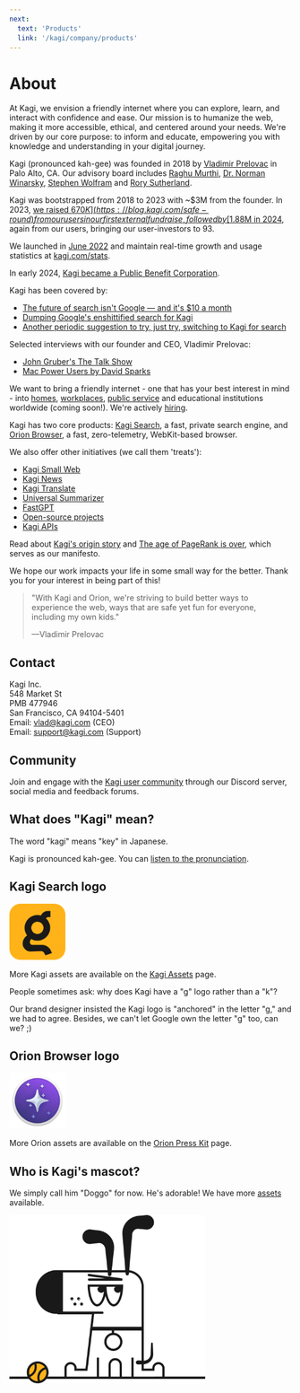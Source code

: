 ```yaml
---
next:
  text: 'Products'
  link: '/kagi/company/products'
---
```


# About

At Kagi, we envision a friendly internet where you can explore, learn, and interact with confidence and ease. Our mission is to humanize the web, making it more accessible, ethical, and centered around your needs. We're driven by our core purpose: to inform and educate, empowering you with knowledge and understanding in your digital journey.

Kagi (pronounced kah-gee) was founded in 2018 by [Vladimir Prelovac](https://vladimir.prelovac.com/) in Palo Alto, CA. Our advisory board includes [Raghu Murthi](https://www.linkedin.com/in/raghumurthi), [Dr. Norman Winarsky](https://en.wikipedia.org/wiki/Norman_Winarsky), [Stephen Wolfram](https://en.wikipedia.org/wiki/Stephen_Wolfram) and [Rory Sutherland](https://en.wikipedia.org/wiki/Rory_Sutherland_(advertising_executive)).

Kagi was bootstrapped from 2018 to 2023 with ~$3M from the founder. In 2023, [we raised $670K](https://blog.kagi.com/safe-round) from our users in our first external fundraise, followed by [$1.88M in 2024](https://blog.kagi.com/what-is-next-for-kagi#3), again from our users, bringing our user-investors to 93.

We launched in [June 2022](https://blog.kagi.com/kagi-orion-public-beta) and maintain real-time growth and usage statistics at [kagi.com/stats](https://kagi.com/stats).

In early 2024, [Kagi became a Public Benefit Corporation](https://blog.kagi.com/what-is-next-for-kagi#4).

Kagi has been covered by:
- [The future of search isn't Google — and it's $10 a month](https://www.theverge.com/web/631636/kagi-review-best-search-engine)
- [Dumping Google's enshittified search for Kagi](https://arstechnica.com/gadgets/2025/08/enough-is-enough-i-dumped-googles-worsening-search-for-kagi/)
- [Another periodic suggestion to try, just try, switching to Kagi for search](https://daringfireball.net/2025/04/try_switching_to_kagi)

Selected interviews with our founder and CEO, Vladimir Prelovac:
- [John Gruber's The Talk Show](https://daringfireball.net/thetalkshow/2024/12/24/ep-416)
- [Mac Power Users by David Sparks](https://www.macsparky.com/blog/2025/08/mac-power-users-809-exploring-kagi-with-ceo-vladimir-prelovac/)

We want to bring a friendly internet - one that has your best interest in mind - into [homes](https://blog.kagi.com/family-plan), [workplaces](https://help.kagi.com/kagi/plans/team-plan.html), [public service](https://kagi.com/libraries) and educational institutions worldwide (coming soon!). We're actively [hiring](https://help.kagi.com/kagi/company/hiring-kagi.html).

Kagi has two core products: [Kagi Search](https://kagi.com), a fast, private search engine, and [Orion Browser](https://browser.kagi.com/), a fast, zero-telemetry, WebKit-based browser.

We also offer other initiatives (we call them 'treats'):
- [Kagi Small Web](https://blog.kagi.com/small-web)
- [Kagi News](https://news.kagi.com)
- [Kagi Translate](https://blog.kagi.com/kagi-translate)
- [Universal Summarizer](https://kagi.com/summarizer)
- [FastGPT](https://kagi.com/fastgpt)
- [Open-source projects](https://github.com/kagisearch)
- [Kagi APIs](https://help.kagi.com/kagi/api/overview.html)

Read about [Kagi's origin story](https://dkb.io/post/DEPR_kagi-interview) and [The age of PageRank is over](https://blog.kagi.com/age-pagerank-over), which serves as our manifesto.

We hope our work impacts your life in some small way for the better. Thank you for your interest in being part of this!

> "With Kagi and Orion, we're striving to build better ways to experience the web, ways that are safe yet fun for everyone, including my own kids."
>
> —Vladimir Prelovac

## Contact

Kagi Inc.\
548 Market St\
PMB 477946\
San Francisco, CA 94104-5401\
Email: vlad@kagi.com (CEO)\
Email: support@kagi.com (Support)

## Community

Join and engage with the [Kagi user community](https://help.kagi.com/kagi/support-and-community/) through our Discord server, social media and feedback forums.

## What does "Kagi" mean?

The word "kagi" means "key" in Japanese.

Kagi is pronounced kah-gee. You can [listen to the pronunciation](https://www.youtube.com/watch?v=ig4VTr0rt4Q).

## Kagi Search logo

<img src="./media/kagi-logo.png" width="100" alt="Kagi Logo">

More Kagi assets are available on the [Kagi Assets](https://kagi.com/assets) page.

People sometimes ask: why does Kagi have a "g" logo rather than a "k"?

Our brand designer insisted the Kagi logo is "anchored" in the letter "g," and we had to agree. Besides, we can't let Google own the letter "g" too, can we? ;)

## Orion Browser logo

<img src="./media/orion-logo.png" width="100" alt="Orion Logo">

More Orion assets are available on the [Orion Press Kit](https://browser.kagi.com/press-kit/) page.

## Who is Kagi's mascot?

We simply call him "Doggo" for now. He's adorable! We have more [assets](https://kagi.com/assets) available.

<img src="./media/doggo_1.png" width="350" alt="Doggo Kagi Mascot">


